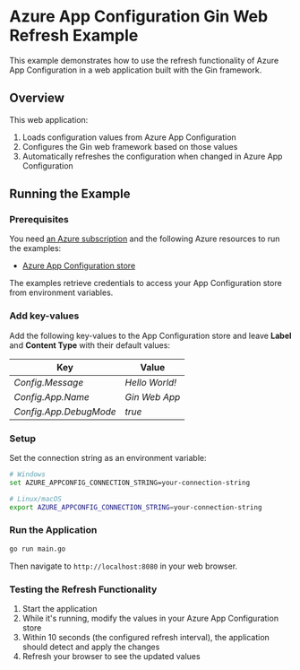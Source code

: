 # Azure App Configuration Gin Web Refresh Example

This example demonstrates how to use the refresh functionality of Azure App Configuration in a web application built with the Gin framework.

## Overview

This web application:

1. Loads configuration values from Azure App Configuration
2. Configures the Gin web framework based on those values
3. Automatically refreshes the configuration when changed in Azure App Configuration

## Running the Example

### Prerequisites

You need [an Azure subscription](https://azure.microsoft.com/free/) and the following Azure resources to run the examples:

- [Azure App Configuration store](https://learn.microsoft.com/en-us/azure/azure-app-configuration/quickstart-azure-app-configuration-create?tabs=azure-portal)

The examples retrieve credentials to access your App Configuration store from environment variables.

### Add key-values

Add the following key-values to the App Configuration store and leave **Label** and **Content Type** with their default values:

| Key                    | Value              |
|------------------------|--------------------|
| *Config.Message*       | *Hello World!*     |
| *Config.App.Name*      | *Gin Web App*      |
| *Config.App.DebugMode* | *true*             |

### Setup

Set the connection string as an environment variable:

```bash
# Windows
set AZURE_APPCONFIG_CONNECTION_STRING=your-connection-string

# Linux/macOS
export AZURE_APPCONFIG_CONNECTION_STRING=your-connection-string
```

### Run the Application

```bash
go run main.go
```

Then navigate to `http://localhost:8080` in your web browser.

### Testing the Refresh Functionality

1. Start the application
2. While it's running, modify the values in your Azure App Configuration store
3. Within 10 seconds (the configured refresh interval), the application should detect and apply the changes
4. Refresh your browser to see the updated values
